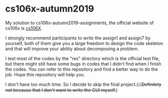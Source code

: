 # cs106x-autumn2019

My solution to cs106x-autumn2019-assignments, the official website of cs106x is [cs106X](https://web.stanford.edu/class/cs106x/).

I strongly recommend participants to write the assign1 and assign7 by yourself, both of them give you a large freedom to design the code skeleton and that will improve your ability about decomposing a problem.

I test most of the codes by the "res" directory which is the official test file, but there might still have some bugs in codes that I didn't find when I finish the codes. You can refer to this repository and find a better way to do the job. Hope this repository will help you.

I don't have too much time. So I decide to skip the final project.(🤐~~Definitely not because that I don't want to write the GUI myself.~~)